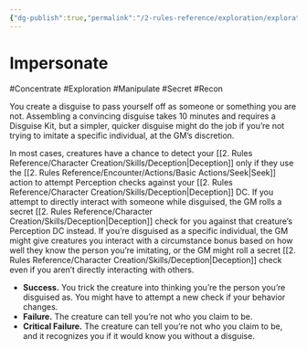 ```yaml
---
{"dg-publish":true,"permalink":"/2-rules-reference/exploration/exploration-activities/impersonate/"}
---
```


# Impersonate
#Concentrate #Exploration #Manipulate #Secret #Recon 

You create a disguise to pass yourself off as someone or something you are not. Assembling a convincing disguise takes 10 minutes and requires a Disguise Kit, but a simpler, quicker disguise might do the job if you’re not trying to imitate a specific individual, at the GM’s discretion.

In most cases, creatures have a chance to detect your [[2. Rules Reference/Character Creation/Skills/Deception\|Deception]] only if they use the [[2. Rules Reference/Encounter/Actions/Basic Actions/Seek\|Seek]] action to attempt Perception checks against your [[2. Rules Reference/Character Creation/Skills/Deception\|Deception]] DC. If you attempt to directly interact with someone while disguised, the GM rolls a secret [[2. Rules Reference/Character Creation/Skills/Deception\|Deception]] check for you against that creature’s Perception DC instead. If you’re disguised as a specific individual, the GM might give creatures you interact with a circumstance bonus based on how well they know the person you’re imitating, or the GM might roll a secret [[2. Rules Reference/Character Creation/Skills/Deception\|Deception]] check even if you aren’t directly interacting with others.

- **Success.** You trick the creature into thinking you’re the person you’re disguised as. You might have to attempt a new check if your behavior changes.
- **Failure.** The creature can tell you’re not who you claim to be.
- **Critical Failure.** The creature can tell you’re not who you claim to be, and it recognizes you if it would know you without a disguise.

